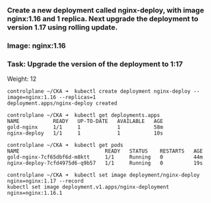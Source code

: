 ### Create a new deployment called nginx-deploy, with image nginx:1.16 and 1 replica. Next upgrade the deployment to version 1.17 using rolling update.

### Image: nginx:1.16

### Task: Upgrade the version of the deployment to 1:17

Weight: 12 

``` 
controlplane ~/CKA ➜  kubectl create deployment nginx-deploy --image=nginx:1.16 --replicas=1 
deployment.apps/nginx-deploy created

controlplane ~/CKA ➜  kubectl get deployments.apps 
NAME           READY   UP-TO-DATE   AVAILABLE   AGE
gold-nginx     1/1     1            1           58m
nginx-deploy   1/1     1            1           10s

controlplane ~/CKA ➜  kubectl get pods 
NAME                            READY   STATUS    RESTARTS   AGE
gold-nginx-7cf65dbf6d-m8ktt     1/1     Running   0          44m
nginx-deploy-7cfd4975d6-q9b57   1/1     Running   0          19s

controlplane ~/CKA ➜  kubectl set image deployment/nginx-deploy nginx=nginx:1.17 --record
kubectl set image deployment.v1.apps/nginx-deployment nginx=nginx:1.16.1
